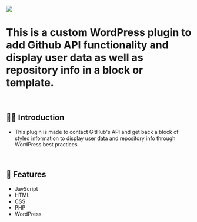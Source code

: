 ![](https://raw.githubusercontent.com/Matthewpco/.jpg)

# This is a custom WordPress plugin to add Github API functionality and display user data as well as repository info in a block or template.

<br>

## 🙋‍♂️ Introduction

- This plugin is made to contact GitHub's API and get back a block of styled information to display user data and repository info through WordPress best practices.

<br>

## 📜 Features

- JavScript
- HTML
- CSS
- PHP
- WordPress
  <br>
